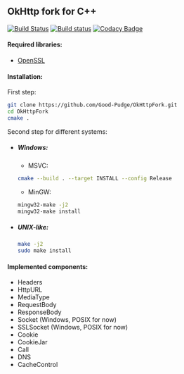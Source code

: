 ## OkHttp fork for C++ 
[![Build Status](https://travis-ci.org/Good-Pudge/okhttp-fork.svg?branch=master)](https://travis-ci.org/Good-Pudge/okhttp-fork)
[![Build status](https://ci.appveyor.com/api/projects/status/sfpb0w34urnfn59l?svg=true)](https://ci.appveyor.com/project/Good-Pudge/okhttp-fork)
[![Codacy Badge](https://api.codacy.com/project/badge/Grade/7fa35ce47ad34ad991db821a9ece9c42)](https://www.codacy.com/app/Good-Pudge/okhttp-fork?utm_source=github.com&amp;utm_medium=referral&amp;utm_content=Good-Pudge/okhttp-fork&amp;utm_campaign=Badge_Grade)
#### Required libraries:
* [OpenSSL](https://github.com/openssl/openssl)

#### Installation:
First step:
````bash
git clone https://github.com/Good-Pudge/OkHttpFork.git
cd OkHttpFork
cmake .
````
Second step for different systems:
* ##### Windows:
    * MSVC:
    ````bash
    cmake --build . --target INSTALL --config Release
    ````
    * MinGW:
    ````bash
    mingw32-make -j2
    mingw32-make install
    ````
* ##### UNIX-like:
    ````bash
    make -j2
    sudo make install
    ````

#### Implemented components:
* Headers
* HttpURL
* MediaType
* RequestBody
* ResponseBody
* Socket (Windows, POSIX for now)
* SSLSocket (Windows, POSIX for now)
* Cookie
* CookieJar
* Call
* DNS
* CacheControl
